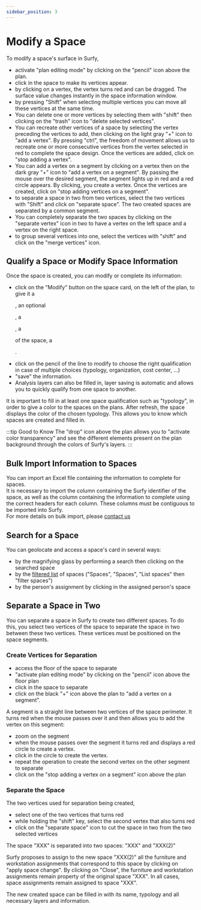 ```yaml
---
sidebar_position: 3
---
```


# Modify a Space

<Youtube code="SRYnQ8o03os"/>

To modify a space's surface in Surfy,

-   activate "plan editing mode" by clicking on the "pencil" icon above the plan.
-   click in the space to make its vertices appear.
-   by clicking on a vertex, the vertex turns red and can be dragged. The surface value changes instantly in the space information window.
-   by pressing "Shift" when selecting multiple vertices you can move all these vertices at the same time.
-   You can delete one or more vertices by selecting them with "shift" then clicking on the "trash" icon to "delete selected vertices".
-   You can recreate other vertices of a space by selecting the vertex preceding the vertices to add, then clicking on the light gray "+" icon to "add a vertex". By pressing "ctrl", the freedom of movement allows us to recreate one or more consecutive vertices from the vertex selected in red to complete the space design. Once the vertices are added, click on "stop adding a vertex".
-   You can add a vertex on a segment by clicking on a vertex then on the dark gray "+" icon to "add a vertex on a segment". By passing the mouse over the desired segment, the segment lights up in red and a red circle appears. By clicking, you create a vertex. Once the vertices are created, click on "stop adding vertices on a segment".
-   to separate a space in two from two vertices, select the two vertices with "Shift" and click on "separate space". The two created spaces are separated by a common segment.
-   You can completely separate the two spaces by clicking on the "separate vertex" icon in two to have a vertex on the left space and a vertex on the right space.
-   to group several vertices into one, select the vertices with "shift" and click on the "merge vertices" icon.

## Qualify a Space or Modify Space Information

Once the space is created, you can modify or complete its information:

-   click on the "Modify" button on the space card, on the left of the plan, to give it a <P code="room:name" />, an optional <P code="room:capacity" />, a <P code="room:organization" />, a <P code="room:roomType" /> of the space, a <P code="room:costCenter" />.
-   click on the pencil of the line to modify to choose the right qualification in case of multiple choices (typology, organization, cost center, ...)
-   "save" the information. 
-   Analysis layers can also be filled in, layer saving is automatic and allows you to quickly qualify from one space to another.

It is important to fill in at least one space qualification such as "typology", in order to give a color to the spaces on the plans. 
After refresh, the space displays the color of the chosen typology. This allows you to know which spaces are created and filled in.

:::tip Good to Know
The "drop" icon above the plan allows you to "activate color transparency" and see the different elements present on the plan background through the colors of Surfy's layers.
:::

## Bulk Import Information to Spaces

You can import an Excel file containing the information to complete for spaces.<br />
It is necessary to import the column containing the Surfy identifier of the space, as well as the column containing the information to complete using the correct headers for each column. These columns must be contiguous to be imported into Surfy.<br />
For more details on bulk import, please [contact us](https://www.surfy.pro/en-gb/contact)

## Search for a Space

You can geolocate and access a space's card in several ways:

-   by the magnifying glass by performing a search then clicking on the searched space
-   by the [filtered list](/en/docs/courses/find/listfindcourse) of spaces ("Spaces", "Spaces", "List spaces" then "filter spaces")
-   by the person's assignment by clicking in the assigned person's space


## Separate a Space in Two


You can separate a space in Surfy to create two different spaces.
To do this, you select two vertices of the space to separate the space in two between these two vertices.
These vertices must be positioned on the space segments.


<Youtube code="bnWY43N5W7A"/>


### Create Vertices for Separation

-   access the floor of the space to separate
-   "activate plan editing mode" by clicking on the "pencil" icon above the floor plan
-   click in the space to separate
-   click on the black "+" icon above the plan to "add a vertex on a segment".

A segment is a straight line between two vertices of the space perimeter.
It turns red when the mouse passes over it and then allows you to add the vertex on this segment:

-   zoom on the segment
-   when the mouse passes over the segment it turns red and displays a red circle to create a vertex. 
-   click in the circle to create the vertex.
-   repeat the operation to create the second vertex on the other segment to separate
-   click on the "stop adding a vertex on a segment" icon above the plan

### Separate the Space

The two vertices used for separation being created,

-   select one of the two vertices that turns red
-   while holding the "shift" key, select the second vertex that also turns red
-   click on the "separate space" icon to cut the space in two from the two selected vertices

The space "XXX" is separated into two spaces: "XXX" and "XXX(2)"

Surfy proposes to assign to the new space "XXX(2)" all the furniture and workstation assignments that correspond to this space by clicking on "apply space change". By clicking on "Close", the furniture and workstation assignments remain property of the original space "XXX".
In all cases, space assignments remain assigned to space "XXX".

The new created space can be filled in with its name, typology and all necessary layers and information.

